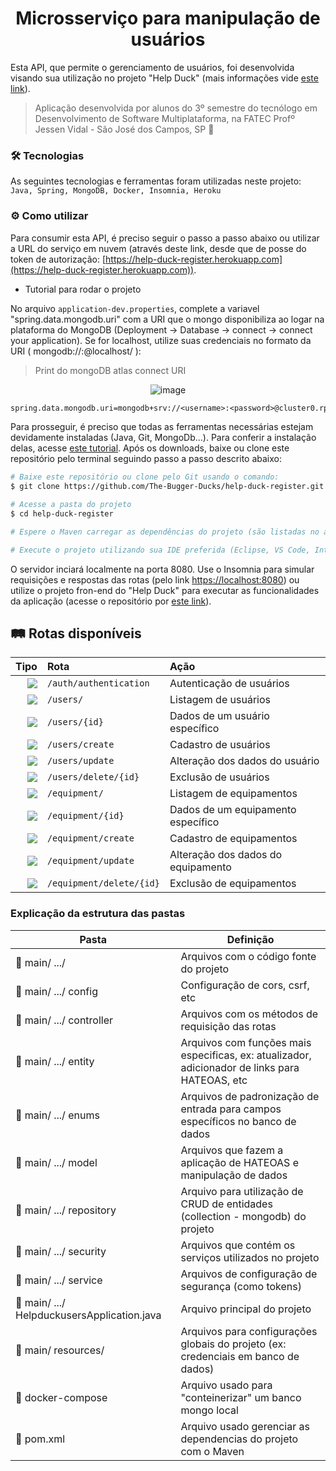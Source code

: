 <h1 align="center"> 
  Microsserviço para manipulação de usuários
</h1>

Esta API, que permite o gerenciamento de usuários, foi desenvolvida visando sua utilização no projeto "Help Duck" (mais informações vide [este link](https://github.com/The-Bugger-Ducks/help-duck-documentation)).

> Aplicação desenvolvida por alunos do 3º semestre do tecnólogo em Desenvolvimento de Software Multiplataforma, na FATEC Profº Jessen Vidal - São José dos Campos, SP :rocket:

### :hammer_and_wrench: Tecnologias

As seguintes tecnologias e ferramentas foram utilizadas neste projeto: `Java, Spring, MongoDB, Docker, Insomnia, Heroku`

### :gear: Como utilizar

Para consumir esta API, é preciso seguir o passo a passo abaixo ou utilizar a URL do serviço em nuvem (através deste link, desde que de posse do token de autorização: [https://help-duck-register.herokuapp.com](https://help-duck-register.herokuapp.com)).

- Tutorial para rodar o projeto

No arquivo `application-dev.properties`, complete a variavel "spring.data.mongodb.uri" com a URI que o mongo disponibiliza ao logar na plataforma do MongoDB (Deployment -> Database -> connect -> connect your application). Se for localhost, utilize suas credenciais no formato da URI ( mongodb://<username>:<password>@localhost/ ):

> Print do mongoDB atlas connect URI

<div align="center">

![image](https://user-images.githubusercontent.com/55204419/162738729-580b22f4-ea41-4d94-a9b2-d20c790458f7.png)

</div>

```cl
spring.data.mongodb.uri=mongodb+srv://<username>:<password>@cluster0.rpjin.mongodb.net/myFirstDatabase?retryWrites=true&w=majority
```

Para prosseguir, é preciso que todas as ferramentas necessárias estejam devidamente instaladas (Java, Git, MongoDb...). Para conferir a instalação delas, acesse [este tutorial](https://uttermost-apricot-1bb.notion.site/Instala-o-das-Ferramentas-Spring-29c3794b88b0460782f454d1c31249d8). Após os downloads, baixe ou clone este repositório pelo terminal seguindo passo a passo descrito abaixo:

```bash
# Baixe este repositório ou clone pelo Git usando o comando:
$ git clone https://github.com/The-Bugger-Ducks/help-duck-register.git

# Acesse a pasta do projeto
$ cd help-duck-register

# Espere o Maven carregar as dependências do projeto (são listadas no arquivo pom.xml)

# Execute o projeto utilizando sua IDE preferida (Eclipse, VS Code, IntelliJ, etc.)
```

O servidor inciará localmente na porta 8080. Use o Insomnia para simular requisições e respostas das rotas (pelo link [https://localhost:8080](https://localhost:8080)) ou utilize o projeto fron-end do "Help Duck" para executar as funcionalidades da aplicação (acesse o repositório por [este link](https://github.com/The-Bugger-Ducks/help-duck-web)).

## :railway_track: Rotas disponíveis

<div align="center">

|                                                                    Tipo | Rota                     | Ação                               |
| ----------------------------------------------------------------------: | :----------------------- | :--------------------------------- |
|   [![](https://img.shields.io/badge/POST-4682B4?style=for-the-badge)]() | `/auth/authentication`   | Autenticação de usuários           |
|    [![](https://img.shields.io/badge/GET-2E8B57?style=for-the-badge)]() | `/users/`                | Listagem de usuários               |
|    [![](https://img.shields.io/badge/GET-2E8B57?style=for-the-badge)]() | `/users/{id}`            | Dados de um usuário específico     |
|   [![](https://img.shields.io/badge/POST-4682B4?style=for-the-badge)]() | `/users/create`          | Cadastro de usuários               |
|    [![](https://img.shields.io/badge/PUT-9370DB?style=for-the-badge)]() | `/users/update`          | Alteração dos dados do usuário     |
| [![](https://img.shields.io/badge/DELETE-CD853F?style=for-the-badge)]() | `/users/delete/{id}`     | Exclusão de usuários               |
|    [![](https://img.shields.io/badge/GET-2E8B57?style=for-the-badge)]() | `/equipment/`            | Listagem de equipamentos           |
|    [![](https://img.shields.io/badge/GET-2E8B57?style=for-the-badge)]() | `/equipment/{id}`        | Dados de um equipamento específico |
|   [![](https://img.shields.io/badge/POST-4682B4?style=for-the-badge)]() | `/equipment/create`      | Cadastro de equipamentos           |
|    [![](https://img.shields.io/badge/PUT-9370DB?style=for-the-badge)]() | `/equipment/update`      | Alteração dos dados do equipamento |
| [![](https://img.shields.io/badge/DELETE-CD853F?style=for-the-badge)]() | `/equipment/delete/{id}` | Exclusão de equipamentos           |

</div>

### Explicação da estrutura das pastas

| Pasta                                                     | Definição                                                                        |
| --------------------------------------------------------- | -------------------------------------------------------------------------------- |
| :open_file_folder: main/ .../                             | Arquivos com o código fonte do projeto                                           |
| :open_file_folder: main/ .../ config                      | Configuração de cors, csrf, etc                                                  |
| :open_file_folder: main/ .../ controller                  | Arquivos com os métodos de requisição das rotas                                  |
| :open_file_folder: main/ .../ entity                      | Arquivos com funções mais especificas, ex: atualizador, adicionador de links para HATEOAS, etc |
| :open_file_folder: main/ .../ enums                       | Arquivos de padronização de entrada para campos específicos no banco de dados    |
| :open_file_folder: main/ .../ model                       |Arquivos que fazem a aplicação de HATEOAS e manipulação de dados                  |
| :open_file_folder: main/ .../ repository                  | Arquivo para utilização de CRUD de entidades (collection - mongodb) do projeto   |
| :open_file_folder: main/ .../ security                    | Arquivos que contém os serviços utilizados no projeto                            |
| :open_file_folder: main/ .../ service                     | Arquivos de configuração de segurança (como tokens)                              |
| :page_facing_up: main/ .../ HelpduckusersApplication.java | Arquivo principal do projeto                                                     |
| :open_file_folder: main/ resources/                       | Arquivos para configurações globais do projeto (ex: credenciais em banco de dados) |
| :page_facing_up: docker-compose                           | Arquivo usado para "conteinerizar" um banco mongo local                          |
| :page_facing_up: pom.xml                                  | Arquivo usado gerenciar as dependencias do projeto com o Maven                   |
